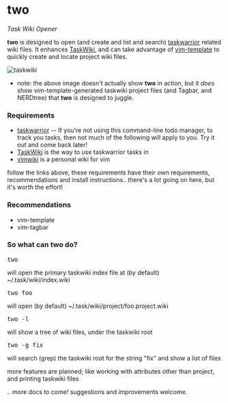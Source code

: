 # two
_Task Wiki Opener_ 

**two** is designed to open (and create and list and search) [taskwarrior](http://taskwarrior.org) related wiki files. It enhances [TaskWiki](https://github.com/tbabej/taskwiki), and can take advantage of [vim-template](https://github.com/aperezdc/vim-template) to quickly create and locate project wiki files.

![taskwiki](http://picpaste.novarata.net/pics/9932eca5814fce48c26cd8105b4a165a.gif)
* note: the above image doesn't actually show **two** in action, 
  but it _does_ show vim-template-generated taskwiki project files 
  (and Tagbar, and NERDtree) that **two** is designed to juggle.

### Requirements
- [taskwarrior](http://taskwarrior.org/download/) -- If you're not using this command-line todo manager, to track you tasks, then not much of the following will apply to you. Try it out and come back later!
- [TaskWiki](https://github.com/tbabej/taskwiki) is the way to use taskwarrior tasks in
- [vimwiki](https://github.com/vimwiki/vimwiki/tree/tags) is a personal wiki for vim

follow the links above, these requirements have their own requirements, recommendations and install instructions.. there's a lot going on here, but it's worth the effort!

### Recommendations
- vim-template
- vim-tagbar

### So what can two do?
<pre>
two
</pre>
will open the primary taskwiki index file at (by default) ~/.task/wiki/index.wiki
<pre>
two foo
</pre>
will open (by default) ~/.task/wiki/project/foo.project.wiki
<pre>
two -l
</pre>
will show a tree of wiki files, under the taskwiki root
<pre>
two -g fix
</pre>
will search (grep) the taskwiki root for the string "fix" and show a list of files

more features are planned; like working with attributes other than project, and printing taskwiki files

.. more docs to come! suggestions and improvements welcome.

